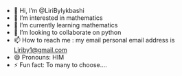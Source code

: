 - 👋 Hi, I’m @LiriBylykbashi
- 👀 I’m interested in mathematics
- 🌱 I’m currently learning mathematics
- 💞️ I’m looking to collaborate on python
- 📫 How to reach me : my email personal email address is Liriby1@gmail.com
- 😄 Pronouns: HIM
- ⚡ Fun fact: To many to choose....

<!---
LiriBylykbashi/LiriBylykbashi is a ✨ special ✨ repository because its `README.md` (this file) appears on your GitHub profile.
You can click the Preview link to take a look at your changes.
--->
